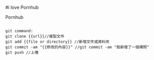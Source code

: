 #i love Pornhub
<p>Pornhub</p>
<code>
git command:
git clone {{url}}//複製文件
git add {{file or directory}} //新增文件或資料夾
git commit -am "{{修改的內容}}" //git commit -am "我新增了一個裸照"
git push //上傳
</code>